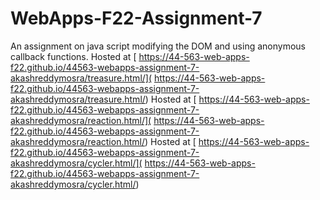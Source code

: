 # WebApps-F22-Assignment-7
An assignment on java script modifying the DOM and using anonymous callback functions.
Hosted at [ https://44-563-web-apps-f22.github.io/44563-webapps-assignment-7-akashreddymosra/treasure.html/]( https://44-563-web-apps-f22.github.io/44563-webapps-assignment-7-akashreddymosra/treasure.html/)
Hosted at [ https://44-563-web-apps-f22.github.io/44563-webapps-assignment-7-akashreddymosra/reaction.html/]( https://44-563-web-apps-f22.github.io/44563-webapps-assignment-7-akashreddymosra/reaction.html/)
Hosted at [ https://44-563-web-apps-f22.github.io/44563-webapps-assignment-7-akashreddymosra/cycler.html/]( https://44-563-web-apps-f22.github.io/44563-webapps-assignment-7-akashreddymosra/cycler.html/)
